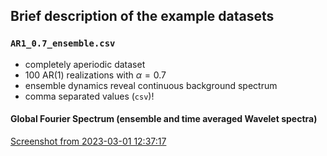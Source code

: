 ## Brief description of the example datasets

### `AR1_0.7_ensemble.csv`
- completely aperiodic dataset
- 100 AR(1) realizations with $\alpha=0.7$
- ensemble dynamics reveal continuous background spectrum
- comma separated values (`csv`)!

#### Global Fourier Spectrum (ensemble and time averaged Wavelet spectra)
[Screenshot from 2023-03-01 12:37:17](https://user-images.githubusercontent.com/10595420/222130653-c0204f8a-0963-42a2-b235-7146de2ee504.png)
